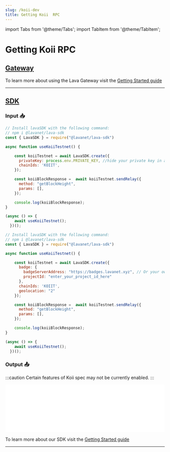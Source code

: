 ```yaml
---
slug: /koii-dev
title: Getting Koii  RPC
---
```


import Tabs from '@theme/Tabs';
import TabItem from '@theme/TabItem';

# Getting Koii RPC

## [Gateway](https://gateway.lavanet.xyz/?utm_source=koii-dev&utm_medium=docs&utm_campaign=docs-to-gateway)

To learn more about using the Lava Gateway visit the [Getting Started guide](https://docs.lavanet.xyz/gateway-getting-started?utm_source=koii-dev&utm_medium=docs&utm_campaign=docs-to-docs)

<hr />

## [SDK](https://github.com/lavanet/lava-sdk)

### Input 📥

<Tabs>

<TabItem value="backend" label="BackEnd">

```jsx
// Install lavaSDK with the following command:
// npm i @lavanet/lava-sdk
const { LavaSDK } = require("@lavanet/lava-sdk")

async function useKoiiTestnet() {

    const koiiTestnet = await LavaSDK.create({
      privateKey: process.env.PRIVATE_KEY, //hide your private key in an environmental variable
      chainIds: 'KOIIT',
    });

    const koiiBlockResponse =  await koiiTestnet.sendRelay({
      method: "getBlockHeight",
      params: [],
    });

    console.log(koiiBlockResponse);
}

(async () => {
    await useKoiiTestnet();
  })();
```

</TabItem>

<TabItem value="frontend" label="FrontEnd">

```jsx
// Install lavaSDK with the following command:
// npm i @lavanet/lava-sdk
const { LavaSDK } = require("@lavanet/lava-sdk")

async function useKoiiTestnet() {

    const koiiTestnet = await LavaSDK.create({
      badge: {
        badgeServerAddress: "https://badges.lavanet.xyz", // Or your own Badge-Server URL 
        projectId: "enter_your_project_id_here" 
      },
      chainIds: 'KOIIT',
      geolocation: "2"
    });

    const koiiBlockResponse =  await koiiTestnet.sendRelay({
      method: "getBlockHeight",
      params: [],
    });

    console.log(koiiBlockResponse);
}

(async () => {
    await useKoiiTestnet();
  })();
```

</TabItem>

</Tabs>


### Output 📤

:::caution
Certain features of Koii spec may not be currently enabled.
:::

<iframe width="100%" src="/img/chains/koii_call.webm" frameborder="0" allow="autoplay; encrypted-media; gyroscope; picture-in-picture" allowfullscreen></iframe>

To learn more about our SDK visit the [Getting Started guide](https://docs.lavanet.xyz/sdk-getting-started?utm_source=getting-koii-rpc&utm_medium=docs&utm_campaign=docs-to-docs)

<hr />
